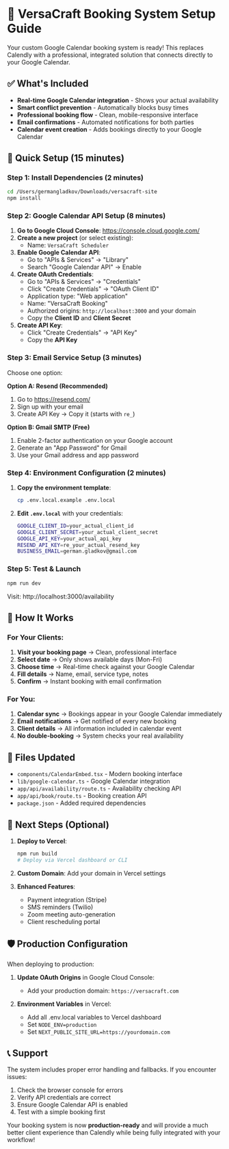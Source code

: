 # 🎯 VersaCraft Booking System Setup Guide

Your custom Google Calendar booking system is ready! This replaces Calendly with a professional, integrated solution that connects directly to your Google Calendar.

## ✅ What's Included

- **Real-time Google Calendar integration** - Shows your actual availability
- **Smart conflict prevention** - Automatically blocks busy times  
- **Professional booking flow** - Clean, mobile-responsive interface
- **Email confirmations** - Automated notifications for both parties
- **Calendar event creation** - Adds bookings directly to your Google Calendar

## 🚀 Quick Setup (15 minutes)

### Step 1: Install Dependencies (2 minutes)

```bash
cd /Users/germangladkov/Downloads/versacraft-site
npm install
```

### Step 2: Google Calendar API Setup (8 minutes)

1. **Go to Google Cloud Console**: https://console.cloud.google.com/
2. **Create a new project** (or select existing):
   - Name: `VersaCraft Scheduler`
3. **Enable Google Calendar API**:
   - Go to "APIs & Services" → "Library"
   - Search "Google Calendar API" → Enable
4. **Create OAuth Credentials**:
   - Go to "APIs & Services" → "Credentials"
   - Click "Create Credentials" → "OAuth Client ID"
   - Application type: "Web application"
   - Name: "VersaCraft Booking"
   - Authorized origins: `http://localhost:3000` and your domain
   - Copy the **Client ID** and **Client Secret**
5. **Create API Key**:
   - Click "Create Credentials" → "API Key"
   - Copy the **API Key**

### Step 3: Email Service Setup (3 minutes)

Choose one option:

**Option A: Resend (Recommended)**
1. Go to https://resend.com/
2. Sign up with your email
3. Create API Key → Copy it (starts with `re_`)

**Option B: Gmail SMTP (Free)**
1. Enable 2-factor authentication on your Google account
2. Generate an "App Password" for Gmail
3. Use your Gmail address and app password

### Step 4: Environment Configuration (2 minutes)

1. **Copy the environment template**:
   ```bash
   cp .env.local.example .env.local
   ```

2. **Edit `.env.local`** with your credentials:
   ```bash
   GOOGLE_CLIENT_ID=your_actual_client_id
   GOOGLE_CLIENT_SECRET=your_actual_client_secret  
   GOOGLE_API_KEY=your_actual_api_key
   RESEND_API_KEY=re_your_actual_resend_key
   BUSINESS_EMAIL=german.gladkov@gmail.com
   ```

### Step 5: Test & Launch

```bash
npm run dev
```

Visit: http://localhost:3000/availability

## 🎯 How It Works

### For Your Clients:
1. **Visit your booking page** → Clean, professional interface
2. **Select date** → Only shows available days (Mon-Fri)
3. **Choose time** → Real-time check against your Google Calendar
4. **Fill details** → Name, email, service type, notes
5. **Confirm** → Instant booking with email confirmation

### For You:
1. **Calendar sync** → Bookings appear in your Google Calendar immediately
2. **Email notifications** → Get notified of every new booking
3. **Client details** → All information included in calendar event
4. **No double-booking** → System checks your real availability

## 📂 Files Updated

- `components/CalendarEmbed.tsx` - Modern booking interface
- `lib/google-calendar.ts` - Google Calendar integration
- `app/api/availability/route.ts` - Availability checking API
- `app/api/book/route.ts` - Booking creation API
- `package.json` - Added required dependencies

## 🔧 Next Steps (Optional)

1. **Deploy to Vercel**:
   ```bash
   npm run build
   # Deploy via Vercel dashboard or CLI
   ```

2. **Custom Domain**: Add your domain in Vercel settings

3. **Enhanced Features**:
   - Payment integration (Stripe)
   - SMS reminders (Twilio)
   - Zoom meeting auto-generation
   - Client rescheduling portal

## 🛡️ Production Configuration

When deploying to production:

1. **Update OAuth Origins** in Google Cloud Console:
   - Add your production domain: `https://versacraft.com`

2. **Environment Variables** in Vercel:
   - Add all .env.local variables to Vercel dashboard
   - Set `NODE_ENV=production`
   - Set `NEXT_PUBLIC_SITE_URL=https://yourdomain.com`

## 📞 Support

The system includes proper error handling and fallbacks. If you encounter issues:

1. Check the browser console for errors
2. Verify API credentials are correct
3. Ensure Google Calendar API is enabled
4. Test with a simple booking first

Your booking system is now **production-ready** and will provide a much better client experience than Calendly while being fully integrated with your workflow!
